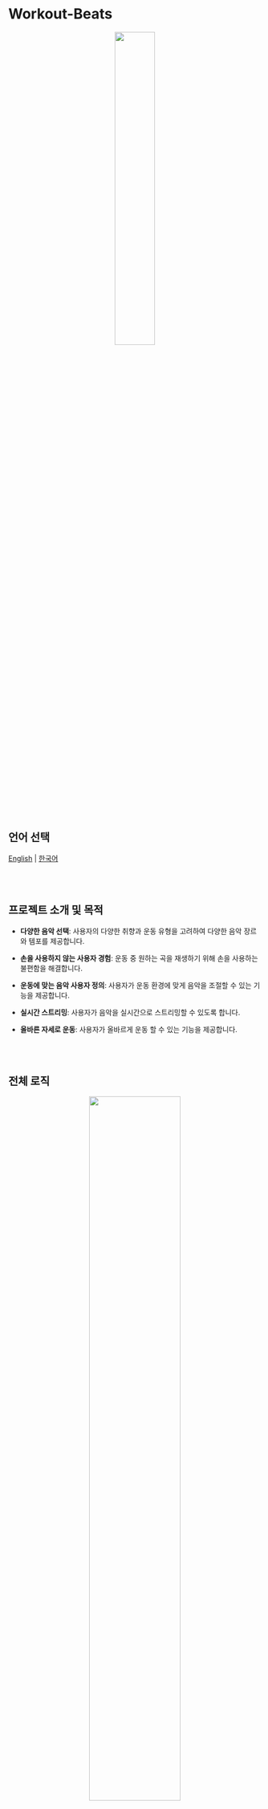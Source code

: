 # Workout-Beats

<div align="center">
  <img style="width:40%; display:block; margin:0 auto;" src="https://github.com/LouiIII3/Workout-Beats-Project/assets/119919129/7f998cac-bc8e-4b8d-ad32-07286d353969"/>
</div>

## 언어 선택

[English](README_EN.md) | [한국어](README_KR.md)


<br><br>

## 프로젝트 소개 및 목적

- **다양한 음악 선택**: 사용자의 다양한 취향과 운동 유형을 고려하여 다양한 음악 장르와 템포를 제공합니다.
  
- **손을 사용하지 않는 사용자 경험**: 운동 중 원하는 곡을 재생하기 위해 손을 사용하는 불편함을 해결합니다.

- **운동에 맞는 음악 사용자 정의**: 사용자가 운동 환경에 맞게 음악을 조절할 수 있는 기능을 제공합니다.

- **실시간 스트리밍**: 사용자가 음악을 실시간으로 스트리밍할 수 있도록 합니다.

- **올바른 자세로 운동**: 사용자가 올바르게 운동 할 수 있는 기능을 제공합니다. 


<br><br>

## 전체 로직
<div align="center">
  <img style="width:60%; display:block; margin:0 auto;" src="https://github.com/LouiIII3/Running_Music-Project/assets/119919129/19deb815-01e8-46f6-a7b2-4208948fa046"/>
</div>


<br><br>



## UI 디자인

| 이미지 | 설명 |
|---|---|
| <img src="https://github.com/LouiIII3/Social_media_project/assets/119919129/7b419e28-3d95-4497-ab24-b5ffbf898d54" width="1400px" height="200px"> | 부트스트랩을 사용하여 웹사이트를 개발했습니다. 네비게이션 바에는 Main, Create Account, Login, Music 섹션이 포함되어 있습니다. |
| <img src="https://github.com/LouiIII3/Social_media_project/assets/119919129/7f635c2f-b551-49ff-b368-519ea24577eb" width="1400px" height="200px"> | 회원가입 양식에는 ID, 이메일 확인 및 발송, 인증코드 확인, 패스워드, 닉네임 등의 필드가 포함되어 있습니다. |
| <img src="https://github.com/LouiIII3/Social_media_project/assets/119919129/4c7b1b12-176a-432e-b73f-0101e8a16f5d" width="400px" height="200px"> | 로그인 페이지에는 ID 및 패스워드 입력란과 비밀번호 재설정 및 회원가입 옵션이 포함되어 있습니다. (Facebook 로그인 옵션은 아직 구현되지 않았습니다.) |
| <img src="https://github.com/LouiIII3/Social_media_project/assets/119919129/0315797a-0a04-438d-83bc-2e409a0a5f57" width="400px" height="200px"> | 음악 감상을 위한 창을 제공합니다 (관리자만 접근 가능).<br> 선택한 곡의 아티스트와 상세 정보를 제공합니다. 사용자는 곡 바를 통해 쉽게 곡을 듣고, 다음과 이전 버튼을 사용하여 탐색할 수 있습니다. 사용자는 원하는 곡을 듣기 위해 해당 버튼을 클릭할 수 있습니다. 로그아웃 버튼을 통해 안전하게 로그아웃하고, 사용자는 수동으로 심박수를 입력하여 전송할 수 있습니다. |
| <img src="https://github.com/LouiIII3/Running_Music-Project/assets/119919129/e3dde5f8-669d-4d6b-a130-4790e025a7c1" width="400px" height="200px"> | 사용자가 운동을 하는 영상을 보고 사용자의 운동 정보를 보여주는 UI입니다. 페이지 하단에는 QR 코드를 생성하는 부분이 포함되어 있습니다. |



<br><br>

## 사용 방법

- Spring Boot에서 Vue를 통합하는 방법:

    Vue 프로젝트를 깔끔하게 구성하기 위해 Spring Boot 프로젝트 내에 `vue` 폴더를 아래와 같이 생성합니다.

    ```sh
    mkdir vue
    ```

    이 명령을 실행하면 `vue` 폴더가 생성됩니다. 이제 생성된 폴더로 이동하여 Vue 프로젝트를 설정합니다.

    ```sh
    cd vue
    ```

    Vue 프로젝트를 생성하기 위해 다음 명령어를 실행합니다.

    ```sh
    vue init webpack vue-front
    ```

    이렇게 하면 Vue 프로젝트가 생성됩니다.

<br>

- Tensorflow 모듈 설치 방법:

  Tensorflow 모듈을 설치하려면 다음 명령어를 사용합니다.

  ```sh
  pip install tensorflow
  ```


<br><br>

## 추가 기능

#### 1. 토큰 구현

- 토큰 기반의 등록은 인증과 보안을 강화하고 상태 없는 아키텍처를 용이하게 하며, 인프라 구성 요소를 분리하고 사용자 경험을 개선하며, 응용 프로그램 간에 일관된 인증을 가능하게 합니다.

#### 2. V1 버전에서의 직접 로그인 및 가입 기능 구현

- Spring Security와 같은 프레임워크에 의존하지 않고 로그인 및 가입 기능을 직접 구현하기로 결정했습니다. 이는 기본 개념과 작동 원리에 대한 이해를 깊이 있게 하기 위함입니다.
- 다양한 보안 및 인증 기술을 직접 탐구함으로써, 다양한 기술에 대한 이해를 넓히고, 기술 스택을 발전시키고 싶기 때문입니다.

#### 3. 이메일 인증 기능 추가(2024-04-16)

- 사용자의 이메일 주소를 인증하는 기능을 추가하여 보안을 강화합니다. 이메일 인증은 사용자의 신원을 확인하고, 계정에 대한 액세스를 보호하는 데 도움이 됩니다.

#### 4. 운동 데이터 저장 기능 추가(2024-05-02)

- 사용자의 운동 데이터를 저장하는 기능을 추가하여 사용자가 운동한 내용을 기록하고 추적할 수 있습니다.

#### 5. Tensorflow를 활용한 운동 데이터 수집 기능 추가(2024-05-10)

- Tensorflow를 이용하여 사용자의 운동 데이터를 수집하여 분석하는 기능을 추가하였습니다. 이를 통해 사용자의 운동 패턴을 학습하고 개선하는 데 도움이 될 것 입니다.

#### 6. QR 코드를 활용한 운동 데이터 전송 기능 추가(2024-05-13)

- QR 코드를 이용하여 사용자간에 운동 데이터를 쉽게 전송할 수 있는 기능을 추가하였습니다. 이를 통해 사용자들은 운동 결과를 더 쉽게 전송하고 비교할 수 있습니다.



<br><br>

## 진행중 생겼던 문제점들

- 데이터를 데이터베이스에 직접 가져오는 데 실패했습니다.
- 데이터베이스 수정
- 2024년 4월 2일 앱 베타(ios) 연결
- 2024년 4월 3일 - 4월 5일 <br>
  현재 스프링 부트 파일에 멀웨어 공격이 있었고 이에 대해 AWS에 문의 하였습니다.
- 2024년 4월 10일 <br>
  Spring Boot 프로젝트에서 Spring Security 사용 결정:
- 2024년 5월 15일 <br>
  Local에서 정상 작동하던 Tensorflow 모듈이 서버에 배포후 작동 하는 문제가 생겼습니다.

